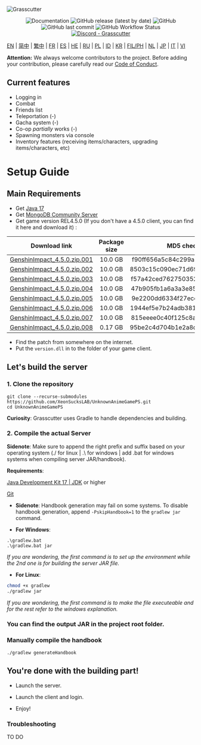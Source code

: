 ![Grasscutter](https://socialify.git.ci/Grasscutters/Grasscutter/image?description=1&forks=1&issues=1&language=1&logo=https%3A%2F%2Fs2.loli.net%2F2022%2F04%2F25%2FxOiJn7lCdcT5Mw1.png&name=1&owner=1&pulls=1&stargazers=1&theme=Light)
<div align="center"><img alt="Documentation" src="https://img.shields.io/badge/Wiki-Grasscutter-blue?style=for-the-badge&link=https://github.com/Grasscutters/Grasscutter/wiki&link=https://github.com/Grasscutters/Grasscutter/wiki"> <img alt="GitHub release (latest by date)" src="https://img.shields.io/github/v/release/Grasscutters/Grasscutter?logo=java&style=for-the-badge"> <img alt="GitHub" src="https://img.shields.io/github/license/Grasscutters/Grasscutter?style=for-the-badge"> <img alt="GitHub last commit" src="https://img.shields.io/github/last-commit/Grasscutters/Grasscutter?style=for-the-badge"> <img alt="GitHub Workflow Status" src="https://img.shields.io/github/actions/workflow/status/Grasscutters/Grasscutter/build.yml?branch=development&logo=github&style=for-the-badge"></div>

<div align="center"><a href="https://discord.gg/T5vZU6UyeG"><img alt="Discord - Grasscutter" src="https://img.shields.io/discord/965284035985305680?label=Discord&logo=discord&style=for-the-badge"></a></div>

[EN](README.md) | [简中](docs/README_zh-CN.md) | [繁中](docs/README_zh-TW.md) | [FR](docs/README_fr-FR.md) | [ES](docs/README_es-ES.md) | [HE](docs/README_HE.md) | [RU](docs/README_ru-RU.md) | [PL](docs/README_pl-PL.md) | [ID](docs/README_id-ID.md) | [KR](docs/README_ko-KR.md) | [FIL/PH](docs/README_fil-PH.md) | [NL](docs/README_NL.md) | [JP](docs/README_ja-JP.md) | [IT](docs/README_it-IT.md) | [VI](docs/README_vi-VN.md)

**Attention:** We always welcome contributors to the project. Before adding your contribution, please carefully read our [Code of Conduct](https://github.com/Grasscutters/Grasscutter/blob/stable/CONTRIBUTING.md).

## Current features

* Logging in
* Combat
* Friends list
* Teleportation (-)
* Gacha system (-)
* Co-op *partially* works (-)
* Spawning monsters via console
* Inventory features (receiving items/characters, upgrading items/characters, etc)

# Setup Guide

## Main Requirements

- Get [Java 17](https://www.oracle.com/java/technologies/javase/jdk17-archive-downloads.html)
- Get [MongoDB Community Server](https://www.mongodb.com/try/download/community)
- Get game version REL4.5.0 (If you don't have a 4.5.0 client, you can find it here and download it) :


| Download link | Package size | MD5 checksum |
| :---: | :---: | :---: |
| [GenshinImpact_4.5.0.zip.001](https://autopatchhk.yuanshen.com/client_app/download/pc_zip/20240301203033_RZSIny3hwJ5nq959/GenshinImpact_4.5.0.zip.001) | 10.0 GB | f90ff656a5c84c299a9a0359e67d6133 |
| [GenshinImpact_4.5.0.zip.002](https://autopatchhk.yuanshen.com/client_app/download/pc_zip/20240301203033_RZSIny3hwJ5nq959/GenshinImpact_4.5.0.zip.002) | 10.0 GB | 8503c15c090ec71d699591d4782ac9ac |
| [GenshinImpact_4.5.0.zip.003](https://autopatchhk.yuanshen.com/client_app/download/pc_zip/20240301203033_RZSIny3hwJ5nq959/GenshinImpact_4.5.0.zip.003) | 10.0 GB | f57a42ced76275035216984ef3edb1b0 |
| [GenshinImpact_4.5.0.zip.004](https://autopatchhk.yuanshen.com/client_app/download/pc_zip/20240301203033_RZSIny3hwJ5nq959/GenshinImpact_4.5.0.zip.004) | 10.0 GB | 47b905fb1a6a3a3e8518002957ef543d |
| [GenshinImpact_4.5.0.zip.005](https://autopatchhk.yuanshen.com/client_app/download/pc_zip/20240301203033_RZSIny3hwJ5nq959/GenshinImpact_4.5.0.zip.005) | 10.0 GB | 9e2200dd6334f27ece3afd3008c83ee4 |
| [GenshinImpact_4.5.0.zip.006](https://autopatchhk.yuanshen.com/client_app/download/pc_zip/20240301203033_RZSIny3hwJ5nq959/GenshinImpact_4.5.0.zip.006) | 10.0 GB | 1944ef5e7b24adb38157b5920d2662be |
| [GenshinImpact_4.5.0.zip.007](https://autopatchhk.yuanshen.com/client_app/download/pc_zip/20240301203033_RZSIny3hwJ5nq959/GenshinImpact_4.5.0.zip.007) | 10.0 GB | 815eeee0c40f125c8ac355551893e4cc |
| [GenshinImpact_4.5.0.zip.008](https://autopatchhk.yuanshen.com/client_app/download/pc_zip/20240301203033_RZSIny3hwJ5nq959/GenshinImpact_4.5.0.zip.008) | 0.17 GB | 95be2c4d704b1e2a8dad719344e66e63 |


- Find the patch from somewhere on the internet.
- Put the `version.dll` in to the folder of your game client.

## Let's build the server

### 1. Clone the repository

```shell
git clone --recurse-submodules https://github.com/XeonSucksLAB/UnknownAnimeGamePS.git
cd UnknownAnimeGamePS
```

**Curiosity**: Grasscutter uses Gradle to handle dependencies and building.

### 2. Compile the actual Server

**Sidenote**: Make sure to append the right prefix and suffix based on your operating system (./ for linux | .\ for windows | add .bat for windows systems when compiling server JAR/handbook).

**Requirements**:

[Java Development Kit 17 | JDK](https://oracle.com/java/technologies/javase/jdk17-archive-downloads.html) or higher

[Git](https://git-scm.com/downloads)

- **Sidenote**: Handbook generation may fail on some systems. To disable handbook generation, append `-PskipHandbook=1` to the `gradlew jar` command.

- **For Windows**:
```shell
.\gradlew.bat
.\gradlew.bat jar
```
*If you are wondering, the first command is to set up the environment while the 2nd one is for building the server JAR file.*

- **For Linux**:
```bash
chmod +x gradlew
./gradlew jar
```
*If you are wondering, the first command is to make the file executeable and for the rest refer to the windows explanation.*

### You can find the output JAR in the project root folder.

### Manually compile the handbook
```shell
./gradlew generateHandbook
```


## You're done with the building part!

- Launch the server.
- Launch the client and login.

- Enjoy!

### Troubleshooting

TO DO
